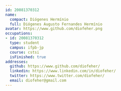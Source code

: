 ```yaml
---
id: 20081370312
name:
  compact: Diógenes Hermínio
  full: Diógenes Augusto Fernandes Hermínio
avatar: https://www.github.com/diofeher.png
occupations:
- id: 20081370312
  type: student
  campus: ifpb-jp
  course: cstsi
  isFinished: true
addresses:
  github: https://www.github.com/diofeher/
  linkedin: https://www.linkedin.com/in/diofeher/
  twitter: https://www.twitter.com/diofeher/
  email: diofeher@gmail.com
---
```

